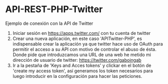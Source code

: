 API-REST-PHP-Twitter
====================

Ejemplo de conexión con la API de Twitter

1. Iniciar sesión en https://apps.twitter.com/ con tu cuenta de twitter
2. Crear una nueva aplicación, en este caso 'APITwitter-PHP', es indispensable crear la aplicación ya que twitter hace uso de OAuth para permitir el acceso a su API con motivo de controlar el abuso de ésta. Donde pide que introduzcamos una URL de una web he metido mi dirección de usuario de twitter: https://twitter.com/gaboingab
3. Ir a la pestaña de 'Keys and Acces tokens' y clickar en el botón de 'create my access token', así generamos los token necesarios para luego introducir en la configuración para hacer las peticiones.
